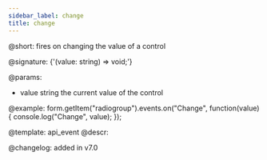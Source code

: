 ```yaml
---
sidebar_label: change
title: change
---          
```


@short: fires on changing the value of a control

@signature: {'(value: string) => void;'} 

@params:
- value     string     the current value of the control


@example:
form.getItem("radiogroup").events.on("Change", function(value) {
    console.log("Change", value);
});


@template: api_event
@descr:

@changelog: added in v7.0
